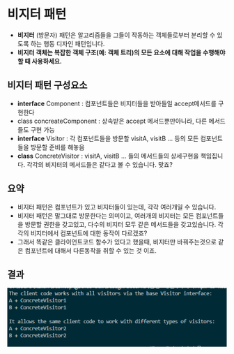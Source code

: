 # 비지터 패턴

- **비지터** (방문자) 패턴은 알고리즘들을 그들이 작동하는 객체들로부터 분리할 수 있도록 하는 행동 디자인 패턴입니다.
- **비지터 객체는 복잡한 객체 구조(예: 객체 트리)의 모든 요소에 대해 작업을 수행해야 할 때 사용하세요.**

## 비지터 패턴 구성요소

- **interface** Component : 컴포넌트들은 비지터들을 받아들일 accept메서드를 구현한다
- class concreateComponent : 상속받은 accept 메서드뿐만아니라, 다른 메서드들도 구현 가능
- **interface** Visitor : 각 컴포넌트들을 방문할 visitA, visitB … 등의 모든 컴포넌트들을 방문할 준비를 해놓음
- **class** ConcreteVisitor : visitA, visitB … 들의 메서드들의 상세구현을 책임집니다. 각각의 비지터의 메서드들은 같다고 볼 수 있습니다. 맞죠?

## 요약

- 비지터 패턴은 컴포넌트가 있고 비지터들이 있는데, 각각 여러개일 수 있습니다.
- 비지터 패턴은 말그대로 방문한다는 의미이고, 여러개의 비지터는 모든 컴포넌트들을 방문할 권한을 갖고있고, 다수의 비지터 모두 같은 메서드들을 갖고있습니다. 각각의 비지터에서 컴포넌트에 대한 동작이 다르겠죠?
- 그래서 똑같은 클라이언트코드 함수가 있다고 했을때, 비지터만 바꿔주는것으로 같은 컴포넌트에 대해서 다른동작을 취할 수 있는 것 이죠.

## 결과

![result](./img/result.png)
